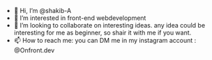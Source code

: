 - 👋 Hi, I’m @shakib-A
- 👀 I’m interested in front-end webdevelopment
- 💞️ I’m looking to collaborate on interesting ideas. any idea could be interesting for me as beginner, so shair it with me if you want.
- 📫 How to reach me: you can DM me in my instagram account : @Onfront.dev

